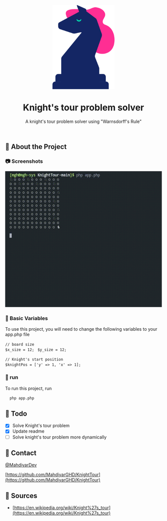 <div align="center">

  <img src="./img/chess-pieace.png" alt="logo" width="200" height="auto" />
  <h1>Knight's tour problem solver</h1>
  
  <p>
    A knight's tour problem solver using "Warnsdorff's Rule"
  </p>
  
  </div>
<br />
  

<!-- About the Project -->
## :star2: About the Project


<!-- Screenshots -->
### :camera: Screenshots

<div align="center"> 
  <img src="img/ss.gif" alt="screenshot" />
</div>


<!-- Env Variables -->
### :key: Basic Variables

To use this project, you will need to change the following variables to your app.php file

`// board size` <br>
`$x_size = 12; `
`$y_size = 12;`
  
`// Knight's start position` <br>
`$knightPos = ['y' => 1, 'x' => 1];`


<!-- run -->
### :triangular_flag_on_post: run

To run this project, run

```bash
  php app.php
```

<!-- Roadmap -->
## :compass: Todo

* [x] Solve Knight's tour problem
* [x] Update readme 
* [ ] Solve knight's tour problem more dynamically

<!-- Contact -->
## :handshake: Contact

[@MahdiyarDev](https://t.me/MahdiyarDev)

[https://github.com/MahdiyarGHD/KnightTour](https://github.com/MahdiyarGHD/KnightTour)


<!-- Acknowledgments -->
## :gem: Sources

 - [https://en.wikipedia.org/wiki/Knight%27s_tour](https://en.wikipedia.org/wiki/Knight%27s_tour)
